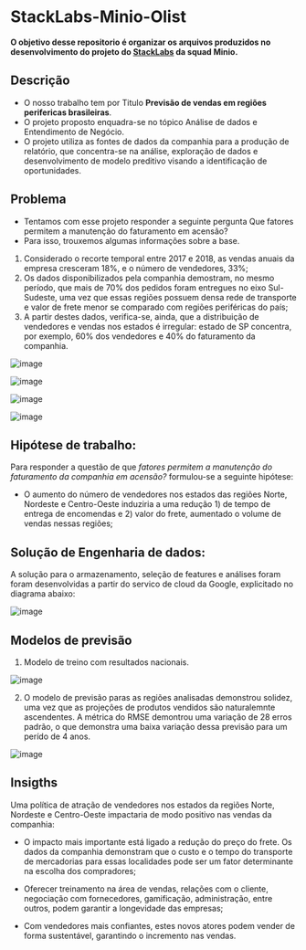 # StackLabs-Minio-Olist
**O objetivo desse repositorio é organizar os arquivos produzidos no desenvolvimento do projeto do [StackLabs](https://github.com/HenriqueSantos0/StackLabs-Minio-Olist/blob/main/Projeto%20-%20Stack%20Labs.pdf) da squad Minio.**

## Descrição
- O nosso trabalho tem por Titulo **Previsão de vendas em regiões perifericas brasileiras**.
- O projeto proposto enquadra-se no tópico Análise de dados e Entendimento de Negócio. 
- O projeto utiliza as fontes de dados da companhia para a produção de relatório, que concentra-se na análise, exploração de dados e  desenvolvimento de modelo preditivo visando a identificação de oportunidades.

## Problema
- Tentamos com esse projeto responder a seguinte pergunta Que fatores permitem a manutenção do faturamento em acensão?
- Para isso, trouxemos algumas informações sobre a base.
1. Considerado o recorte temporal entre 2017 e 2018, as vendas anuais da empresa cresceram 18%, e o número de vendedores, 33%;
2. Os dados disponibilizados pela companhia demostram, no mesmo período, que mais de 70% dos pedidos foram entregues no eixo Sul-Sudeste, uma vez que essas regiões possuem densa rede de transporte e valor de frete menor se comparado com regiões periféricas do país;
3. A partir destes dados, verifica-se, ainda, que a distribuição de vendedores e vendas nos estados é irregular: estado de SP concentra, por exemplo, 60% dos vendedores e 40% do faturamento da companhia.

![image](https://user-images.githubusercontent.com/89212899/151978158-16452e70-82c5-43ce-b232-b89f523f527b.png)

![image](https://user-images.githubusercontent.com/89212899/151978197-07e7ab4e-f6c6-4a90-a663-2b89ba09ce3f.png)

![image](https://user-images.githubusercontent.com/89212899/151978229-6cd7ac1e-d784-420e-a7d3-cf06bd8f731d.png)

![image](https://user-images.githubusercontent.com/89212899/151978252-629c8e58-b037-412c-99a3-5fd5c1125781.png)

## Hipótese de trabalho:
Para responder a questão de que *fatores permitem a manutenção do faturamento da companhia em acensão?* formulou-se a seguinte hipótese:

- O aumento do número de vendedores nos estados das regiões Norte, Nordeste e Centro-Oeste induziria a uma redução 1) de tempo de entrega de encomendas e 2) valor do frete, aumentado o volume de vendas nessas regiões;

## Solução de Engenharia de dados:

A solução para o armazenamento, seleção de features e análises foram foram desenvolvidas a partir do servico de cloud da Google, explicitado no diagrama abaixo:

![image](https://user-images.githubusercontent.com/8771239/153863209-09f0a519-5eed-4329-917e-ec7e048ceebe.png)

## Modelos de previsão

1) Modelo de treino com resultados nacionais.

![image](https://user-images.githubusercontent.com/89212899/151978392-d521fc1c-c4cf-4cf3-8569-174aaab404c0.png)

2) O modelo de previsão paras as regiões analisadas demonstrou solidez, uma vez que as projeções de produtos vendidos são naturalemnte ascendentes. A métrica do RMSE demontrou uma variação de 28 erros padrão, o que demonstra uma baixa variação dessa previsão para um perído de 4 anos.

![image](https://user-images.githubusercontent.com/89212899/151978423-069f1bcd-2377-422a-a18f-d45bfb70f621.png)

## Insigths

Uma política de atração de vendedores nos estados da regiões Norte, Nordeste e Centro-Oeste impactaria de modo positivo nas vendas da companhia:

* O impacto mais importante está ligado a redução do preço do frete. Os dados da companhia demonstram que o custo e o tempo do transporte de mercadorias para essas localidades pode ser um fator determinante na escolha dos compradores;

* Oferecer treinamento na área de vendas, relações com o cliente, negociação com fornecedores, gamificação, administração, entre outros, podem garantir a longevidade das empresas;

* Com vendedores mais confiantes, estes novos atores podem vender de forma sustentável, garantindo o incremento nas vendas.
